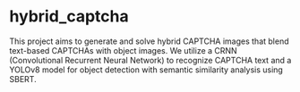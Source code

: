 # hybrid_captcha
This project aims to generate and solve hybrid CAPTCHA images that blend text-based CAPTCHAs with object images. We utilize a CRNN (Convolutional Recurrent Neural Network) to recognize CAPTCHA text and a YOLOv8 model for object detection with semantic similarity analysis using SBERT.

